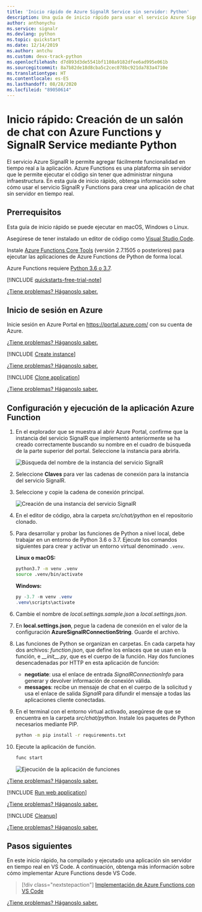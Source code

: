 ```yaml
---
title: 'Inicio rápido de Azure SignalR Service sin servidor: Python'
description: Una guía de inicio rápido para usar el servicio Azure SignalR y Azure Functions para crear un salón de chat.
author: anthonychu
ms.service: signalr
ms.devlang: python
ms.topic: quickstart
ms.date: 12/14/2019
ms.author: antchu
ms.custom: devx-track-python
ms.openlocfilehash: d7d893d3de5541bf1108a9182dfee6ad995e061b
ms.sourcegitcommit: 8a7b82de18d8cba5c2cec078bc921da783a4710e
ms.translationtype: HT
ms.contentlocale: es-ES
ms.lasthandoff: 08/28/2020
ms.locfileid: "89050614"
---
```

# <a name="quickstart-create-a-chat-room-with-azure-functions-and-signalr-service-using-python"></a>Inicio rápido: Creación de un salón de chat con Azure Functions y SignalR Service mediante Python

El servicio Azure SignalR le permite agregar fácilmente funcionalidad en tiempo real a la aplicación. Azure Functions es una plataforma sin servidor que le permite ejecutar el código sin tener que administrar ninguna infraestructura. En esta guía de inicio rápido, obtenga información sobre cómo usar el servicio SignalR y Functions para crear una aplicación de chat sin servidor en tiempo real.

## <a name="prerequisites"></a>Prerrequisitos

Esta guía de inicio rápido se puede ejecutar en macOS, Windows o Linux.

Asegúrese de tener instalado un editor de código como [Visual Studio Code](https://code.visualstudio.com/).

Instale [Azure Functions Core Tools](https://github.com/Azure/azure-functions-core-tools#installing) (versión 2.7.1505 o posteriores) para ejecutar las aplicaciones de Azure Functions de Python de forma local.

Azure Functions requiere [Python 3.6 o 3.7](https://www.python.org/downloads/).

[!INCLUDE [quickstarts-free-trial-note](../../includes/quickstarts-free-trial-note.md)]

[¿Tiene problemas? Háganoslo saber.](https://aka.ms/asrs/qspython)

## <a name="log-in-to-azure"></a>Inicio de sesión en Azure

Inicie sesión en Azure Portal en <https://portal.azure.com/> con su cuenta de Azure.

[¿Tiene problemas? Háganoslo saber.](https://aka.ms/asrs/qspython)

[!INCLUDE [Create instance](includes/signalr-quickstart-create-instance.md)]

[¿Tiene problemas? Háganoslo saber.](https://aka.ms/asrs/qspython)

[!INCLUDE [Clone application](includes/signalr-quickstart-clone-application.md)]

[¿Tiene problemas? Háganoslo saber.](https://aka.ms/asrs/qspython)

## <a name="configure-and-run-the-azure-function-app"></a>Configuración y ejecución de la aplicación Azure Function

1. En el explorador que se muestra al abrir Azure Portal, confirme que la instancia del servicio SignalR que implementó anteriormente se ha creado correctamente buscando su nombre en el cuadro de búsqueda de la parte superior del portal. Seleccione la instancia para abrirla.

    ![Búsqueda del nombre de la instancia del servicio SignalR](media/signalr-quickstart-azure-functions-csharp/signalr-quickstart-search-instance.png)

1. Seleccione **Claves** para ver las cadenas de conexión para la instancia del servicio SignalR.

1. Seleccione y copie la cadena de conexión principal.

    ![Creación de una instancia del servicio SignalR](media/signalr-quickstart-azure-functions-javascript/signalr-quickstart-keys.png)

1. En el editor de código, abra la carpeta *src/chat/python* en el repositorio clonado.

1. Para desarrollar y probar las funciones de Python a nivel local, debe trabajar en un entorno de Python 3.6 o 3.7. Ejecute los comandos siguientes para crear y activar un entorno virtual denominado `.venv`.

    **Linux o macOS:**

    ```bash
    python3.7 -m venv .venv
    source .venv/bin/activate
    ```

    **Windows:**

    ```powershell
    py -3.7 -m venv .venv
    .venv\scripts\activate
    ```

1. Cambie el nombre de *local.settings.sample.json* a *local.settings.json*.

1. En **local.settings.json**, pegue la cadena de conexión en el valor de la configuración **AzureSignalRConnectionString**. Guarde el archivo.

1. Las funciones de Python se organizan en carpetas. En cada carpeta hay dos archivos: *function.json*, que define los enlaces que se usan en la función, e *\_\_init\_\_.py*, que es el cuerpo de la función. Hay dos funciones desencadenadas por HTTP en esta aplicación de función:

    - **negotiate**: usa el enlace de entrada *SignalRConnectionInfo* para generar y devolver información de conexión válida.
    - **messages**: recibe un mensaje de chat en el cuerpo de la solicitud y usa el enlace de salida *SignalR* para difundir el mensaje a todas las aplicaciones cliente conectadas.

1. En el terminal con el entorno virtual activado, asegúrese de que se encuentra en la carpeta *src/chat/python*. Instale los paquetes de Python necesarios mediante PIP.

    ```bash
    python -m pip install -r requirements.txt
    ```

1. Ejecute la aplicación de función.

    ```bash
    func start
    ```

    ![Ejecución de la aplicación de funciones](media/signalr-quickstart-azure-functions-python/signalr-quickstart-run-application.png)
    
[¿Tiene problemas? Háganoslo saber.](https://aka.ms/asrs/qspython)

[!INCLUDE [Run web application](includes/signalr-quickstart-run-web-application.md)]

[¿Tiene problemas? Háganoslo saber.](https://aka.ms/asrs/qspython)

[!INCLUDE [Cleanup](includes/signalr-quickstart-cleanup.md)]

[¿Tiene problemas? Háganoslo saber.](https://aka.ms/asrs/qspython)

## <a name="next-steps"></a>Pasos siguientes

En este inicio rápido, ha compilado y ejecutado una aplicación sin servidor en tiempo real en VS Code. A continuación, obtenga más información sobre cómo implementar Azure Functions desde VS Code.

> [!div class="nextstepaction"]
> [Implementación de Azure Functions con VS Code](/azure/developer/javascript/tutorial-vscode-serverless-node-01)

[¿Tiene problemas? Háganoslo saber.](https://aka.ms/asrs/qspython)
